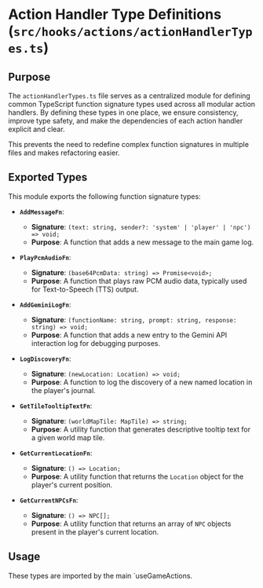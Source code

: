 # Action Handler Type Definitions (`src/hooks/actions/actionHandlerTypes.ts`)

## Purpose

The `actionHandlerTypes.ts` file serves as a centralized module for defining common TypeScript function signature types used across all modular action handlers. By defining these types in one place, we ensure consistency, improve type safety, and make the dependencies of each action handler explicit and clear.

This prevents the need to redefine complex function signatures in multiple files and makes refactoring easier.

## Exported Types

This module exports the following function signature types:

*   **`AddMessageFn`**:
    *   **Signature**: `(text: string, sender?: 'system' | 'player' | 'npc') => void;`
    *   **Purpose**: A function that adds a new message to the main game log.

*   **`PlayPcmAudioFn`**:
    *   **Signature**: `(base64PcmData: string) => Promise<void>;`
    *   **Purpose**: A function that plays raw PCM audio data, typically used for Text-to-Speech (TTS) output.

*   **`AddGeminiLogFn`**:
    *   **Signature**: `(functionName: string, prompt: string, response: string) => void;`
    *   **Purpose**: A function that adds a new entry to the Gemini API interaction log for debugging purposes.

*   **`LogDiscoveryFn`**:
    *   **Signature**: `(newLocation: Location) => void;`
    *   **Purpose**: A function to log the discovery of a new named location in the player's journal.

*   **`GetTileTooltipTextFn`**:
    *   **Signature**: `(worldMapTile: MapTile) => string;`
    *   **Purpose**: A utility function that generates descriptive tooltip text for a given world map tile.

*   **`GetCurrentLocationFn`**:
    *   **Signature**: `() => Location;`
    *   **Purpose**: A utility function that returns the `Location` object for the player's current position.

*   **`GetCurrentNPCsFn`**:
    *   **Signature**: `() => NPC[];`
    *   **Purpose**: A utility function that returns an array of `NPC` objects present in the player's current location.

## Usage

These types are imported by the main `useGameActions.